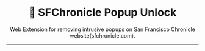 <h1 align="center">🚀 SFChronicle Popup Unlock</h1>
<p align="center">Web Extension for removing intrusive popups on San Francisco Chronicle website(sfchronicle.com).</p>
<hr />
